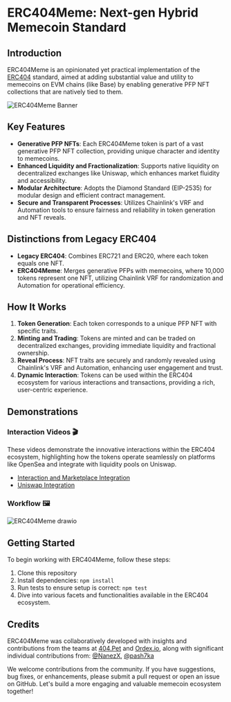 # ERC404Meme: Next-gen Hybrid Memecoin Standard

## Introduction

ERC404Meme is an opinionated yet practical implementation of the [ERC404](https://github.com/Pandora-Labs-Org/erc404) standard, aimed at adding substantial value and utility to memecoins on EVM chains (like Base) by enabling generative PFP NFT collections that are natively tied to them.

![ERC404Meme Banner](https://github.com/ordex-io/ERC404Meme/assets/85253037/d2e82dd7-2f7e-4f89-970d-8a22e6ca4b94)

## Key Features

- **Generative PFP NFTs**: Each ERC404Meme token is part of a vast generative PFP NFT collection, providing unique character and identity to memecoins.
- **Enhanced Liquidity and Fractionalization**: Supports native liquidity on decentralized exchanges like Uniswap, which enhances market fluidity and accessibility.
- **Modular Architecture**: Adopts the Diamond Standard (EIP-2535) for modular design and efficient contract management.
- **Secure and Transparent Processes**: Utilizes Chainlink's VRF and Automation tools to ensure fairness and reliability in token generation and NFT reveals.

## Distinctions from Legacy ERC404

- **Legacy ERC404**: Combines ERC721 and ERC20, where each token equals one NFT.
- **ERC404Meme**: Merges generative PFPs with memecoins, where 10,000 tokens represent one NFT, utilizing Chainlink VRF for randomization and Automation for operational efficiency.

## How It Works

1. **Token Generation**: Each token corresponds to a unique PFP NFT with specific traits.
2. **Minting and Trading**: Tokens are minted and can be traded on decentralized exchanges, providing immediate liquidity and fractional ownership.
3. **Reveal Process**: NFT traits are securely and randomly revealed using Chainlink's VRF and Automation, enhancing user engagement and trust.
4. **Dynamic Interaction**: Tokens can be used within the ERC404 ecosystem for various interactions and transactions, providing a rich, user-centric experience.

## Demonstrations

### Interaction Videos 🎬

These videos demonstrate the innovative interactions within the ERC404 ecosystem, highlighting how the tokens operate seamlessly on platforms like OpenSea and integrate with liquidity pools on Uniswap.

- [Interaction and Marketplace Integration](https://www.loom.com/share/d4734907d6ef468b87333252ff399935)
- [Uniswap Integration](https://www.loom.com/share/99e7f5ddd70a45f18e8baac79f5e9dbb)

### Workflow 🖼️

![ERC404Meme drawio](https://github.com/ordex-io/ERC404Meme/assets/81595884/abb414de-581c-4651-b57a-35bca117752d)

## Getting Started

To begin working with ERC404Meme, follow these steps:

1. Clone this repository
2. Install dependencies: `npm install`
3. Run tests to ensure setup is correct: `npm test`
4. Dive into various facets and functionalities available in the ERC404 ecosystem.

## Credits

ERC404Meme was collaboratively developed with insights and contributions from the teams at [404.Pet](https://x.com/404pet) and [Ordex.io](https://x.com/ordex_io), along with significant individual contributions from: [@NanezX](https://github.com/NanezX), [@pash7ka](https://github.com/pash7ka)

We welcome contributions from the community. If you have suggestions, bug fixes, or enhancements, please submit a pull request or open an issue on GitHub. Let's build a more engaging and valuable memecoin ecosystem together!
